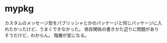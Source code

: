 # mypkg
カスタムのメッセージ型をパブリッシャとかのパッケージと同じパッケージに入れたかったけど、うまくできなかった。
依存関係の書きかた辺りに問題がありそうだけど、わからん。
階層が変になる。
